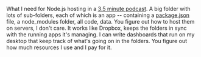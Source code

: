 What I need for Node.js hosting in a <a href="http://scripting.com/2019/12/14/whatINeedForNodeHosting.m4a">3.5 minute podcast</a>. A big folder with lots of sub-folders, each of which is an app -- containing a <a href="https://nodesource.com/blog/the-basics-of-package-json-in-node-js-and-npm/">package.json</a> file, a node_modules folder, all code, data. You figure out how to host them on servers, I don't care. It works like Dropbox, keeps the folders in sync with the running apps it's managing. I can write dashboards that run on my desktop that keep track of what's going on in the folders. You figure out how much resources I use and I pay for it. 
